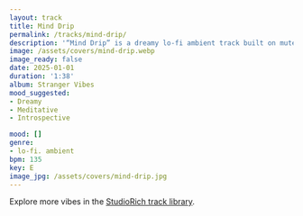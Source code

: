 ```yaml
---
layout: track
title: Mind Drip
permalink: /tracks/mind-drip/
description: '“Mind Drip” is a dreamy lo-fi ambient track built on muted reverse piano notes and soft tape hiss. Layers of haze drift gently through the mix, creating a meditative, introspective mood. The minimal textures and fluid pacing evoke a sense of stillness, as if sound itself were dissolving in slow motion. A short but immersive piece that captures lo-fi’s atmospheric side — perfect for night listening, reflective writing, or letting thoughts wander.'
image: /assets/covers/mind-drip.webp
image_ready: false
date: 2025-01-01
duration: '1:38'
album: Stranger Vibes
mood_suggested: 
- Dreamy
- Meditative
- Introspective

mood: []
genre:
- lo-fi. ambient
bpm: 135
key: E
image_jpg: /assets/covers/mind-drip.jpg
---
```


Explore more vibes in the [StudioRich track library](/tracks/).
